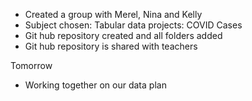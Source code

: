 - Created a group with Merel, Nina and Kelly
- Subject chosen: Tabular data projects: COVID Cases
- Git hub repository created and all folders added
- Git hub repository is shared with teachers

Tomorrow
- Working together on our data plan
